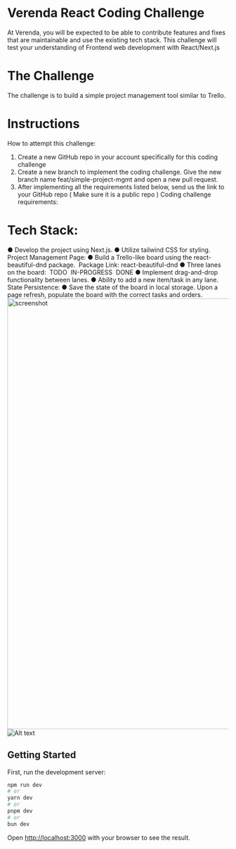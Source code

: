 # Verenda React Coding Challenge
At Verenda, you will be expected to be able to contribute features and fixes that are
maintainable and use the existing tech stack. This challenge will test your understanding of
Frontend web development with React/Next.js
# The Challenge
The challenge is to build a simple project management tool similar to Trello.
# Instructions
How to attempt this challenge:
1. Create a new GitHub repo in your account specifically for this coding challenge
2. Create a new branch to implement the coding challenge. Give the new branch name
feat/simple-project-mgmt and open a new pull request.
3. After implementing all the requirements listed below, send us the link to your
GitHub repo ( Make sure it is a public repo )
Coding challenge requirements:
​
# Tech Stack:
● Develop the project using Next.js.
● Utilize tailwind CSS for styling.
Project Management Page:
● Build a Trello-like board using the react-beautiful-dnd package.
​ Package Link: react-beautiful-dnd
● Three lanes on the board:
​ TODO
​ IN-PROGRESS
​ DONE
● Implement drag-and-drop functionality between lanes.
● Ability to add a new item/task in any lane.
State Persistence:
● Save the state of the board in local storage. Upon a page refresh, populate
the board with the correct tasks and orders.
<img width="979" alt="screenshot" src="![image](https://github.com/user-attachments/assets/79cabe51-8f63-416a-8e6b-28e9209cebb5)
">
![Alt text](https://i.pinimg.com/736x/8f/89/07/8f890706e2490866e6d64a840d984d69.jpg)


## Getting Started

First, run the development server:

```bash
npm run dev
# or
yarn dev
# or
pnpm dev
# or
bun dev
```

Open [http://localhost:3000](http://localhost:3000) with your browser to see the result.

